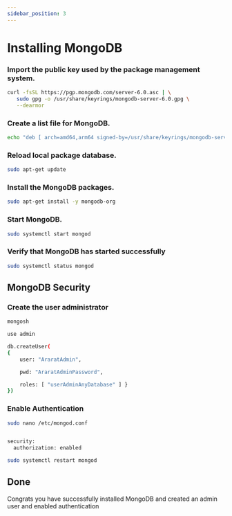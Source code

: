 ```yaml
---
sidebar_position: 3
---
```


# Installing MongoDB

### Import the public key used by the package management system.

```bash
curl -fsSL https://pgp.mongodb.com/server-6.0.asc | \
   sudo gpg -o /usr/share/keyrings/mongodb-server-6.0.gpg \
   --dearmor
```

### Create a list file for MongoDB.

```bash
echo "deb [ arch=amd64,arm64 signed-by=/usr/share/keyrings/mongodb-server-6.0.gpg ] https://repo.mongodb.org/apt/ubuntu focal/mongodb-org/6.0 multiverse" | sudo tee /etc/apt/sources.list.d/mongodb-org-6.0.list
```

### Reload local package database.

```bash
sudo apt-get update
```

### Install the MongoDB packages.

```bash
sudo apt-get install -y mongodb-org
```

### Start MongoDB.

```bash
sudo systemctl start mongod
```

### Verify that MongoDB has started successfully

```bash
sudo systemctl status mongod
```



## MongoDB Security

### Create the user administrator

```bash
mongosh
```

```bash
use admin
```

```bash
db.createUser(
{
	user: "AraratAdmin",

	pwd: "AraratAdminPassword",

	roles: [ "userAdminAnyDatabase" ] } 
})
```

### Enable Authentication

```bash
sudo nano /etc/mongod.conf
```

```bash

security:
  authorization: enabled

```

```bash
sudo systemctl restart mongod
```

## Done

Congrats you have successfully installed MongoDB and created an admin user and enabled authentication


